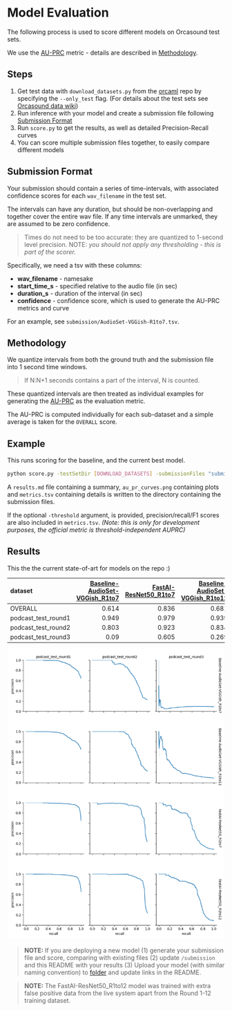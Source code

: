 # Model Evaluation

The following process is used to score different models on Orcasound test sets. 

We use the [AU-PRC](https://machinelearningmastery.com/roc-curves-and-precision-recall-curves-for-classification-in-python/) metric - details are described in [Methodology](#Methodology). 

## Steps

1. Get test data with `download_datasets.py` from the [orcaml](https://github.com/orcasound/orcaml) repo by specifying the `--only_test` flag. (For details about the test sets see [Orcasound data wiki](https://github.com/orcasound/orcadata/wiki/Pod.Cast-data-archive#test-sets)) 
2. Run inference with your model and create a submission file following [Submission Format](#Submission-Format)
3. Run `score.py` to get the results, as well as detailed Precision-Recall curves 
4. You can score multiple submission files together, to easily compare different models


## Submission Format 

Your submission should contain a series of time-intervals, with associated confidence scores for each `wav_filename` in the test set. 

The intervals can have any duration, but should be non-overlapping and together cover the entire wav file. If any time intervals are unmarked, they are assumed to be zero confidence. 

> Times do not need to be too accurate: they are quantized to 1-second level precision. NOTE: *you should not apply any thresholding - this is part of the scorer.*

Specifically, we need a tsv with these columns:

- **wav_filename** - namesake 
- **start_time_s** - specified relative to the audio file (in sec) 
- **duration_s** - duration of the interval (in sec) 
- **confidence** - confidence score, which is used to generate the AU-PRC metrics and curve 

For an example, see `submission/AudioSet-VGGish-R1to7.tsv`. 

## Methodology

We quantize intervals from both the ground truth and the submission file into 1 second time windows. 

> If N:N+1 seconds contains a part of the interval, N is counted. 

These quantized intervals are then treated as individual examples for generating the [AU-PRC](https://machinelearningmastery.com/roc-curves-and-precision-recall-curves-for-classification-in-python/) as the evaluation metric. 

The AU-PRC is computed individually for each sub-dataset and a simple average is taken for the `OVERALL` score. 

## Example

This runs scoring for the baseline, and the current best model.

```bash
python score.py -testSetDir [DOWNLOAD_DATASETS] -submissionFiles "submission\Baseline-AudioSet-VGGish_R1to7.tsv,submission\FastAI-ResNet50_R1to7.tsv" -threshold (OPTIONAL)
```

A `results.md` file containing a summary, `au_pr_curves.png` containing plots and `metrics.tsv` containing details is written to the directory containing the submission files. 

If the optional `-threshold` argument, is provided, precision/recall/F1 scores are also included in `metrics.tsv`. 
*(Note: this is only for development purposes, the official metric is threshold-independent AUPRC)*

## Results

This the the current state-of-art for models on the repo :) 

| dataset             |   [Baseline-AudioSet-VGGish_R1to7](https://microsoft.sharepoint.com/:u:/t/OrcaCallAutomatedRecognitionSystemHackathon2019Project/EWGJMz-YuRxNhn9US9h-3Y4B6HYJGQk8yjs_YNXpvtD4jg?e=GXKOX0) |   [FastAI-ResNet50_R1to7](https://microsoft.sharepoint.com/:u:/t/OrcaCallAutomatedRecognitionSystemHackathon2019Project/EYcGElFToGpHnFDI41iO5e8B2vu_GLTZP6aVhx3GII5sew?e=vd7FCl) |   [Baseline-AudioSet-VGGish_R1to12](https://microsoft.sharepoint.com/:u:/t/OrcaCallAutomatedRecognitionSystemHackathon2019Project/EcvUHjmVMmhPl6P9wTNi41oBx0NmhbgQ9hLbX08bbiiG2A?e=0vcoxu) |   [FastAI-ResNet50_R1to12](https://microsoft.sharepoint.com/:u:/t/OrcaCallAutomatedRecognitionSystemHackathon2019Project/EccXTDQB4FZMkZMFwsyueQQBIHLK4J_fBN5HxPeBClrg-w?e=VPMXTb) |
|:--------------------|---------------------------------:|------------------------:|---------------------------------:|------------------------:|
| OVERALL             |                            0.614 |                   0.836 |                            0.681 |                   0.872 |
| podcast_test_round1 |                            0.949 |                   0.979 |                            0.939 |                   0.977 |
| podcast_test_round2 |                            0.803 |                   0.923 |                            0.834 |                   0.938 |
| podcast_test_round3 |                            0.09  |                   0.605 |                            0.269 |                   0.700 |

![Precision-Recall-plots](./submission/au_pr_curves.png)

> **NOTE:** If you are deploying a new model (1) generate your submission file and score, comparing with existing files (2) update `/submission` and this README with your results (3) Upload your model (with similar naming convention) to [folder](https://microsoft.sharepoint.com/:f:/t/OrcaCallAutomatedRecognitionSystemHackathon2019Project/ElW2pjtFsndMiE4C80kKuMMB_SqFbdDbWGl3WYN59UA31Q?e=o1NgAr) and update links in the README.

> **NOTE:** The FastAI-ResNet50_R1to12 model was trained with extra false positive data from the live system apart from the Round 1-12 training dataset.